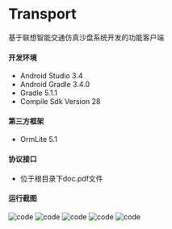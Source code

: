 # Transport

基于联想智能交通仿真沙盘系统开发的功能客户端


#### 开发环境
* Android Studio 3.4
* Android Gradle 3.4.0
* Gradle 5.1.1
* Compile Sdk Version 28

#### 第三方框架
* OrmLite 5.1

#### 协议接口
* 位于根目录下doc.pdf文件

#### 运行截图
![code](https://s2.ax1x.com/2019/11/01/Kbpvxs.jpg)
![code](https://s2.ax1x.com/2019/11/01/Kbpj2j.jpg)
![code](https://s2.ax1x.com/2019/11/01/KbpXGQ.jpg)
![code](https://s2.ax1x.com/2019/11/01/KbpOPg.jpg)
![code](https://s2.ax1x.com/2019/11/01/KbpqIS.jpg)
